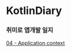 # KotlinDiary

### 취미로 앱개발 일지

[04 - Application context](https://github.com/Kei-Seo/KotlinDiary/blob/main/KotlinConcept/app/src/androidTest/java/android_function/04%20-%20Context.txt)




